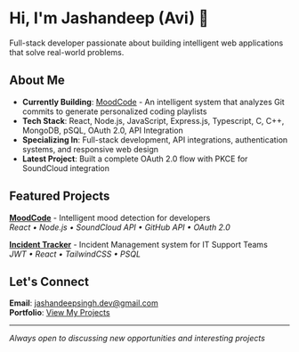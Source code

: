 # Hi, I'm Jashandeep (Avi) 👋

Full-stack developer passionate about building intelligent web applications that solve real-world problems.

## About Me

- **Currently Building**: [MoodCode](https://moodcode-frontend.vercel.app) - An intelligent system that analyzes Git commits to generate personalized coding playlists
- **Tech Stack**: React, Node.js, JavaScript, Express.js, Typescript, C, C++, MongoDB, pSQL, OAuth 2.0, API Integration
- **Specializing In**: Full-stack development, API integrations, authentication systems, and responsive web design
- **Latest Project**: Built a complete OAuth 2.0 flow with PKCE for SoundCloud integration

## Featured Projects

**[MoodCode](https://github.com/definitelyavi/moodcode-frontend)** - Intelligent mood detection for developers  
*React • Node.js • SoundCloud API • GitHub API • OAuth 2.0*

**[Incident Tracker](https://github.com/definitelyavi/incident-tracker)** - Incident Management system for IT Support Teams  
*JWT • React • TailwindCSS • PSQL*

## Let's Connect

**Email**: [jashandeepsingh.dev@gmail.com](mailto:jashandeepsingh.dev@gmail.com)  
**Portfolio**: [View My Projects](https://github.com/definitelyavi?tab=repositories)

---

*Always open to discussing new opportunities and interesting projects*
